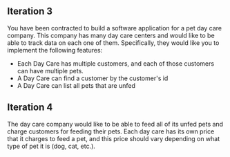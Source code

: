 ## Iteration 3

You have been contracted to build a software application for a pet day care company. This company has many day care centers and would like to be able to track data on each one of them. Specifically, they would like you to implement the following features:

<!-- * Each Day Care has a unique name, as well as a way to read that data. -->
* Each Day Care has multiple customers, and each of those customers can have multiple pets.
* A Day Care can find a customer by the customer's id
* A Day Care can list all pets that are unfed


## Iteration 4

The day care company would like to be able to feed all of its unfed pets and charge customers for feeding their pets. Each day care has its own price that it charges to feed a pet, and this price should vary depending on what type of pet it is (dog, cat, etc.). 
